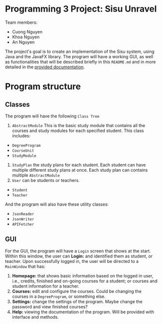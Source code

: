 # Programming 3 Project: Sisu Unravel

Team members:

- Cuong Nguyen
- Khoa Nguyen
- An Nguyen

The project's goal is to create an implementation of the Sisu system, using Java and the JavaFX library. The program will have a working GUI, as well as functionalities that will be described briefly in this `README.md` and in more detailed in the [provided documentation]().

# Program structure

## Classes

The program will have the following `Class Tree`

1. `AbstractModule`
   This is the basic study module that contains all the courses and study modules for each specified student. This class includes:

- `DegreeProgram`
- `CourseUnit`
- `StudyModule`

1.  `StudyPlan` the study plans for each student. Each student can have multiple different study plans at once. Each study plan can contains multiple `AbstractModule`
2.  `User` can be students or teachers.

- `Student`
- `Teacher`

And the program will also have these utility classes:

- `JsonReader`
- `JsonWriter`
- `APIFetcher`

## GUI

For the GUI, the program will have a `Login` screen that shows at the start. Within this window, the user can **Login:** and identified them as student, or teacher. Upon successfully logged in, the user will be directed to a `MainWindow` that has:

1. **Homepage:** that shows basic information based on the logged in user, i.e., credits, finished and on-going courses for a student; or courses and student information for a teacher.
2. **Courses:** edit and configure the courses. Could be changing the courses in a `DegreeProgram`, or something else.
3. **Settings:** change the settings of the program. Maybe change the password and view finished courses?
4. **Help:** viewing the documentation of the program. Will be provided with interface and methods.
